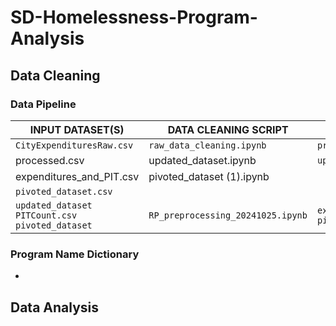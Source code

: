 # SD-Homelessness-Program-Analysis

## Data Cleaning

### Data Pipeline

| **INPUT DATASET(S)**  | **DATA CLEANING SCRIPT** | **OUTPUT DATASET(S)** |
| ------------- | ------------- | ------------- |
| `CityExpendituresRaw.csv`  | `raw_data_cleaning.ipynb`  | `processed.csv`  |
| processed.csv  | updated_dataset.ipynb  | `updated_dataset.csv`  |
| expenditures_and_PIT.csv  | pivoted_dataset (1).ipynb
  | `pivoted_dataset.csv`  |
| `updated_dataset` `PITCount.csv` `pivoted_dataset`  | `RP_preprocessing_20241025.ipynb`  | `expenditures_and_PIT.csv` `pivoted_and_PIT.csv`  |

### Program Name Dictionary
- 

## Data Analysis
